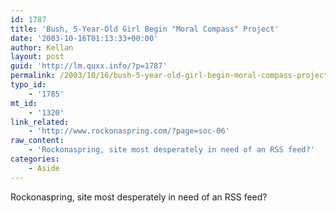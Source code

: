 ```yaml
---
id: 1787
title: 'Bush, 5-Year-Old Girl Begin "Moral Compass" Project'
date: '2003-10-16T01:13:33+00:00'
author: Kellan
layout: post
guid: 'http://lm.quxx.info/?p=1787'
permalink: /2003/10/16/bush-5-year-old-girl-begin-moral-compass-project/
typo_id:
    - '1785'
mt_id:
    - '1320'
link_related:
    - 'http://www.rockonaspring.com/?page=soc-06'
raw_content:
    - 'Rockonaspring, site most desperately in need of an RSS feed?'
categories:
    - Aside
---
```


Rockonaspring, site most desperately in need of an RSS feed?